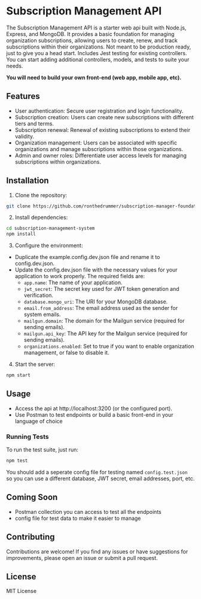 # Subscription Management API

The Subscription Management API is a starter web api built with Node.js, Express, and MongoDB. It provides a basic foundation for managing organization subscriptions, allowing users to create, renew, and track subscriptions within their organizations. Not meant to be production ready, just to give you a head start. Includes Jest testing for existing controllers. You can start adding additional controllers, models, and tests to suite your needs.

**You will need to build your own front-end (web app, mobile app, etc).**

## Features

- User authentication: Secure user registration and login functionality.
- Subscription creation: Users can create new subscriptions with different tiers and terms.
- Subscription renewal: Renewal of existing subscriptions to extend their validity.
- Organization management: Users can be associated with specific organizations and manage subscriptions within those organizations.
- Admin and owner roles: Differentiate user access levels for managing subscriptions within organizations.

## Installation

1. Clone the repository:

```bash
git clone https://github.com/ronthedrummer/subscription-manager-foundation
```

2. Install dependencies:

```bash
cd subscription-management-system
npm install
```

3. Configure the environment:

- Duplicate the example.config.dev.json file and rename it to config.dev.json.
- Update the config.dev.json file with the necessary values for your application to work properly. The required fields are:
  - `app.name`: The name of your application.
  - `jwt_secret`: The secret key used for JWT token generation and verification.
  - `database.mongo_uri`: The URI for your MongoDB database.
  - `email.from_address`: The email address used as the sender for system emails.
  - `mailgun.domain`: The domain for the Mailgun service (required for sending emails).
  - `mailgun.api_key`: The API key for the Mailgun service (required for sending emails).
  - `organizations.enabled`: Set to true if you want to enable organization management, or false to disable it.

4. Start the server:

```bash
npm start
```

## Usage

- Access the api at http://localhost:3200 (or the configured port).
- Use Postman to test endpoints or build a basic front-end in your language of choice

### Running Tests

To run the test suite, just run:

```bash
npm test
```

You should add a seperate config file for testing named `config.test.json` so you can use a different database, JWT secret, email addresses, port, etc.

## Coming Soon

- Postman collection you can access to test all the endpoints
- config file for test data to make it easier to manage

## Contributing

Contributions are welcome! If you find any issues or have suggestions for improvements, please open an issue or submit a pull request.

## License

MIT License
